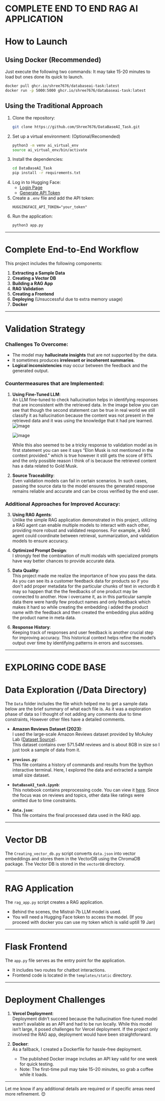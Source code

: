 # COMPLETE END TO END RAG AI APPLICATION

# How to Launch

## Using Docker (Recommended)

Just execute the following two commands:
It may take 15-20 minutes to load but ones done its quick to launch.

```bash
docker pull ghcr.io/shree7676/databaseai-task:latest
docker run -p 5000:5000 ghcr.io/shree7676/databaseai-task:latest
```

## Using the Traditional Approach

1. Clone the repository:
   ```bash
   git clone https://github.com/Shree7676/DataBaseAI_Task.git
   ```
2. Set up a virtual environment: (Optional/Recomended)
   ```bash
   python3 -m venv ai_virtual_env
   source ai_virtual_env/bin/activate
   ```
3. Install the dependencies:
   ```bash
   cd DataBaseAI_Task
   pip install -r requirements.txt
   ```
4. Log in to Hugging Face:
   - [Login Page](https://huggingface.co/login)
   - [Generate API Token](https://huggingface.co/settings/tokens)
5. Create a `.env` file and add the API token:
   ```env
   HUGGINGFACE_API_TOKEN="your_token"
   ```
6. Run the application:
   ```bash
   python3 app.py
   ```

---

# Complete End-to-End Workflow

This project includes the following components:

1. **Extracting a Sample Data**  
2. **Creating a Vector DB**  
3. **Building a RAG App**  
4. **RAG Validation**  
5. **Creating a Frontend**  
6. **Deploying** (Unsuccessful due to extra memory usage)  
7. **Docker**  

---

# Validation Strategy

### Challenges To Overcome:
- The model may **hallucinate insights** that are not supported by the data.  
- It sometimes produces **irrelevant or incoherent summaries**.  
- **Logical inconsistencies** may occur between the feedback and the generated output.  

### Countermeasures that are Implemented:
1. **Using Fine-Tuned LLM**:  
   An LLM fine-tuned to check hallucination helps in identifying responses that are inconsistent with the retrieved data. 
   In the image below you can see that though the second statement can be true in real world we still classify it as hallucination because the content was not present in the retrieved data and it was using the knowledge that it had pre learned.
   ![image](https://github.com/user-attachments/assets/9a606042-b0bb-4380-bc6c-cc0cebb7445c)

   ![image](https://github.com/user-attachments/assets/443fed57-e813-468f-9477-9547bbf76161)


	 While this also seemed to be a tricky response to validation model as in first statement you can see it says “Elon Musk is not mentioned in the context provided.” which is true however it still gets the score of 91% and the only possible reason I think of is because the retrieved content has a data related to Gold Musk.
 

3. **Source Traceability**:  
   Even validation models can fail in certain scenarios. In such cases, passing the source data to the model ensures the generated response remains reliable and accurate and can be cross verified by the end user.

### Additional Approaches for Improved Accuracy:
3. **Using RAG Agents**:  
   Unlike the simple RAG application demonstrated in this project, utilizing a RAG agent can enable multiple models to interact with each other, providing more robust and validated responses. For example, a RAG agent could coordinate between retrieval, summarization, and validation models to ensure accuracy.

4. **Optimized Prompt Design**:  
   I strongly feel the combination of multi modals with specialized prompts have way better chances to provide accurate data.

5. **Data Quality**:  
   This project made me realize the importance of how you pass the data. As you can see its a customer feedback data for products so if you don't add proper metadata for the particular chunks of text in vectordb it may so happen that the the feedbacks of one product may be connected to another.
	 How i overcame it, as in this particular sample data there were hardly few product names and only feedback which makes it hard so while creating the embedding i added the product name with the feedback and then created the embedding plus adding the product name in meta data.

6. **Response History**:  
   Keeping track of responses and user feedback is another crucial step for improving accuracy. This historical context helps refine the model’s output over time by identifying patterns in errors and successes.  

---

# EXPLORING CODE BASE

# Data Exploration (/Data Directory)

The `Data` folder includes the file which helped me to get a sample data below are the brief summary of what each file is. As it was a exploration phase of data so I thought of not adding any comments due to time constraints, However other files have a detailed comments.

- **Amazon Reviews Dataset (2023)**:  
  I used the large-scale Amazon Reviews dataset provided by McAuley Lab ([Dataset Source](https://amazon-reviews-2023.github.io/main.html)).  
  This dataset contains over 571.54M reviews and is about 8GB in size so I just took a sample of data from it.

- **`previous.py`**:  
  This file contains a history of commands and results from the Ipython interactive terminal. Here, I explored the data and extracted a sample small size dataset.

- **`DataBaseAI_task.ipynb`**:  
  This notebook contains preprocessing code. You can view it [here](https://gist.github.com/Shree7676/ec78c49e18445a063d735a61dffb91ec). Since the focus was on reviews and topics, other data like ratings were omitted due to time constraints.

- **`data.json`**:  
  This file contains the final processed data used in the RAG app.  

---

# Vector DB

The `Creating_vector_db.py` script converts `data.json` into vector embeddings and stores them in the VectorDB using the ChromaDB package. The Vector DB is stored in the `vectorDB` directory.  

---

# RAG Application

The `rag_app.py` script creates a RAG application.  
- Behind the scenes, the Mistral-7b LLM model is used.  
- You will need a Hugging Face token to access the model.  (If you proceed with docker you can use my token which is valid uptill 19 Jan)

---

# Flask Frontend

The `app.py` file serves as the entry point for the application.  
- It includes two routes for chatbot interactions.  
- Frontend code is located in the `templates/static` directory.  

---

# Deployment Challenges

1. **Vercel Deployment**:  
   Deployment didn’t succeed because the hallucination fine-tuned model wasn’t available as an API and had to be run locally. While this model isn’t large, it posed challenges for Vercel deployment. If the project only involved the RAG app, deployment would have been straightforward.  

2. **Docker**:  
   As a fallback, I created a Dockerfile for hassle-free deployment.  
   - The published Docker image includes an API key valid for one week for quick testing.  
   - Note: The first-time pull may take 15–20 minutes, so grab a coffee while it loads.  

---

Let me know if any additional details are required or if specific areas need more refinement. 😊
